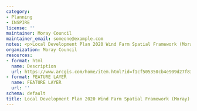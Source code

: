 ```yaml
---
category:
- Planning
- INSPIRE
license: ''
maintainer: Moray Council
maintainer_email: someone@example.com
notes: <p>Local Development Plan 2020 Wind Farm Spatial Framework (Moray)</p>
organization: Moray Council
resources:
- format: html
  name: Description
  url: https://www.arcgis.com/home/item.html?id=f1cf505350cb4e909d27f832367a534e
- format: FEATURE LAYER
  name: FEATURE LAYER
  url: ''
schema: default
title: Local Development Plan 2020 Wind Farm Spatial Framework (Moray)
---
```

